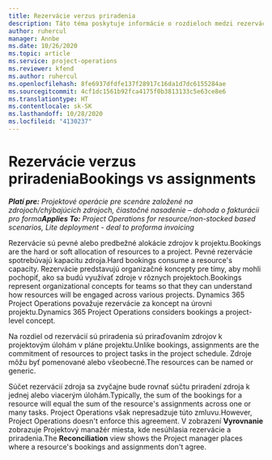 ```yaml
---
title: Rezervácie verzus priradenia
description: Táto téma poskytuje informácie o rozdieloch medzi rezerváciami zdrojov a priradeniami zdrojov.
author: ruhercul
manager: Annbe
ms.date: 10/26/2020
ms.topic: article
ms.service: project-operations
ms.reviewer: kfend
ms.author: ruhercul
ms.openlocfilehash: 8fe6937dfdfe137f28917c16da1d7dc6155284ae
ms.sourcegitcommit: 4cf1dc1561b92fca4175f0b3813133c5e63ce8e6
ms.translationtype: HT
ms.contentlocale: sk-SK
ms.lasthandoff: 10/28/2020
ms.locfileid: "4130237"
---
```

# <a name="bookings-vs-assignments"></a><span data-ttu-id="624e0-103">Rezervácie verzus priradenia</span><span class="sxs-lookup"><span data-stu-id="624e0-103">Bookings vs assignments</span></span>

<span data-ttu-id="624e0-104">_**Platí pre:** Projektové operácie pre scenáre založené na zdrojoch/chýbajúcich zdrojoch, čiastočné nasadenie – dohoda o fakturácii pro forma_</span><span class="sxs-lookup"><span data-stu-id="624e0-104">_**Applies To:** Project Operations for resource/non-stocked based scenarios, Lite deployment - deal to proforma invoicing_</span></span>

<span data-ttu-id="624e0-105">Rezervácie sú pevné alebo predbežné alokácie zdrojov k projektu.</span><span class="sxs-lookup"><span data-stu-id="624e0-105">Bookings are the hard or soft allocation of resources to a project.</span></span> <span data-ttu-id="624e0-106">Pevné rezervácie spotrebúvajú kapacitu zdroja.</span><span class="sxs-lookup"><span data-stu-id="624e0-106">Hard bookings consume a resource's capacity.</span></span> <span data-ttu-id="624e0-107">Rezervácie predstavujú organizačné koncepty pre tímy, aby mohli pochopiť, ako sa budú využívať zdroje v rôznych projektoch.</span><span class="sxs-lookup"><span data-stu-id="624e0-107">Bookings represent organizational concepts for teams so that they can understand how resources will be engaged across various projects.</span></span> <span data-ttu-id="624e0-108">Dynamics 365 Project Operations považuje rezervácie za koncept na úrovni projektu.</span><span class="sxs-lookup"><span data-stu-id="624e0-108">Dynamics 365 Project Operations considers bookings a project-level concept.</span></span> 

<span data-ttu-id="624e0-109">Na rozdiel od rezervácií sú priradenia sú priraďovaním zdrojov k projektovým úlohám v pláne projektu.</span><span class="sxs-lookup"><span data-stu-id="624e0-109">Unlike bookings, assignments are the commitment of resources to project tasks in the project schedule.</span></span> <span data-ttu-id="624e0-110">Zdroje môžu byť pomenované alebo všeobecné.</span><span class="sxs-lookup"><span data-stu-id="624e0-110">The resources can be named or generic.</span></span> 

<span data-ttu-id="624e0-111">Súčet rezervácií zdroja sa zvyčajne bude rovnať súčtu priradení zdroja k jednej alebo viacerým úlohám.</span><span class="sxs-lookup"><span data-stu-id="624e0-111">Typically, the sum of the bookings for a resource will equal the sum of the resource's assignments across one or many tasks.</span></span> <span data-ttu-id="624e0-112">Project Operations však nepresadzuje túto zmluvu.</span><span class="sxs-lookup"><span data-stu-id="624e0-112">However, Project Operations doesn't enforce this agreement.</span></span> <span data-ttu-id="624e0-113">V zobrazení **Vyrovnanie** zobrazuje Projektový manažér miesta, kde nesúhlasia rezervácie a priradenia.</span><span class="sxs-lookup"><span data-stu-id="624e0-113">The **Reconciliation** view shows the Project manager places where a resource's bookings and assignments don't agree.</span></span>
